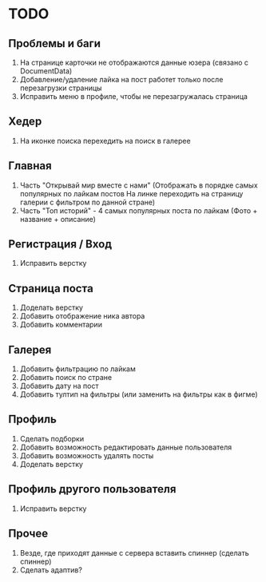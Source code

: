 # TODO

## Проблемы и баги
1. На странице карточки не отображаются данные юзера (связано с DocumentData)
2. Добавление/удаление лайка на пост работет только после перезагрузки страницы
3. Исправить меню в профиле, чтобы не перезагружалась страница

## Хедер
1. На иконке поиска перехедить на поиск в галерее

## Главная
1. Часть "Открывай мир вместе с нами" (Отображать в порядке самых популярных по лайкам постов
На линке переходить на страницу галерии с фильтром по данной стране)
2. Часть "Топ историй" - 4 самых популярных поста по лайкам (Фото + название + описание)

## Регистрация / Вход
1. Исправить верстку

## Страница поста
1. Доделать верстку
2. Добавить отображение ника автора
3. Добавить комментарии

## Галерея
1. Добавить фильтрацию по лайкам
2. Добавить поиск по стране 
3. Добавить дату на пост
4. Добавить тултип на фильтры (или заменить на фильтры как в фигме)

## Профиль
1. Cделать подборки
2. Добавить возможность редактировать данные пользователя
3. Добавить возможность удалять посты 
4. Доделать верстку

## Профиль другого пользователя 
1. Исправить верстку

## Прочее
1. Везде, где приходят данные с сервера вставить спиннер (сделать спиннер)
2. Сделать адаптив?




